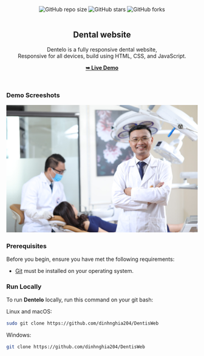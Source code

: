 <div align="center">
  
  ![GitHub repo size](https://img.shields.io/github/repo-size/codewithsadee/dentelo)
  ![GitHub stars](https://img.shields.io/github/stars/codewithsadee/dentelo?style=social)
  ![GitHub forks](https://img.shields.io/github/forks/codewithsadee/dentelo?style=social)
  <br />
  <br />

  <h2 align="center">Dental website</h2>

  Dentelo is a fully responsive dental website, <br />Responsive for all devices, build using HTML, CSS, and JavaScript.

  <a href="https://dinhnghia204.github.io/DentisWeb/"><strong>➥ Live Demo</strong></a>

</div>

<br />

### Demo Screeshots

![Dentelo Desktop Demo](./readme-images/hero-bg.jpg "Desktop Demo")

### Prerequisites

Before you begin, ensure you have met the following requirements:

* [Git](https://git-scm.com/downloads "Download Git") must be installed on your operating system.

### Run Locally

To run **Dentelo** locally, run this command on your git bash:

Linux and macOS:

```bash
sudo git clone https://github.com/dinhnghia204/DentisWeb
```

Windows:

```bash
git clone https://github.com/dinhnghia204/DentisWeb
```

<!-- ### Contact

If you want to contact with me you can reach me at [Twitter](https://www.twitter.com/codewithsadee).

### License

This project is **free to use** and does not contains any license. -->
